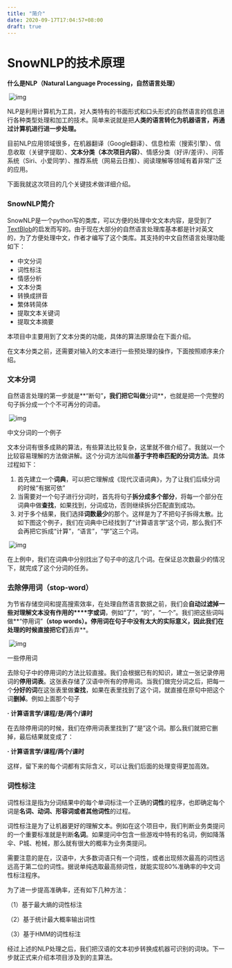 ```yaml
---
title: "简介"
date: 2020-09-17T17:04:57+08:00
draft: true
---
```


# **SnowNLP的技术原理**

**什么是NLP（Natural Language Processing，自然语言处理）**

​            ![img](https://qqadapt.qpic.cn/txdocpic/0/bb2934e8e37b952e1f6ab5f3dbc71d94/0?w=895&h=749)            

NLP是利用计算机为工具，对人类特有的书面形式和口头形式的自然语言的信息进行各种类型处理和加工的技术。简单来说就是把**人类的语言转化为机器语言，再通过计算机进行进一步处理。**

目前NLP应用领域很多，在机器翻译（Google翻译）、信息检索（搜索引擎）、信息收取（关键字提取）、**文本分类（本次项目内容）**、情感分类（好评/差评）、问答系统（Siri、小爱同学）、推荐系统（网易云日推）、阅读理解等领域有着非常广泛的应用。

下面我就这次项目的几个关键技术做详细介绍。



### **SnowNLP简介**

SnowNLP是一个python写的类库，可以方便的处理中文文本内容，是受到了[TextBlob](https://github.com/sloria/TextBlob)的启发而写的。由于现在大部分的自然语言处理库基本都是针对英文的，为了方便处理中文，作者才编写了这个类库。其支持的中文自然语言处理功能如下：

- 中文分词
- 词性标注
- 情感分析
- 文本分类
- 转换成拼音
- 繁体转简体
- 提取文本关键词
- 提取文本摘要

本项目中主要用到了文本分类的功能，具体的算法原理会在下面介绍。

在文本分类之前，还需要对输入的文本进行一些预处理的操作，下面按照顺序来介绍。



### **文本分词**

自然语言处理的第一步就是**“断句”**，我们把它叫做**分词**，也就是把一个完整的句子拆分成一个个不可再分的词语。

​            ![img](https://qqadapt.qpic.cn/txdocpic/0/83bef2acdb1da0f832b6141f5deb1252/0?w=500&h=412)            

中文分词的一个例子

文本分词有很多成熟的算法，有些算法比较复杂，这里就不做介绍了。我就以一个比较容易理解的方法做讲解。这个分词方法叫做**基于字符串匹配的分词方法**。具体过程如下：

1. 首先建立一个**词典**，可以把它理解成《现代汉语词典》，为了让我们后续分词的时候“有据可依”
2. 当需要对一个句子进行分词时，首先将句子**拆分成多个部分**，将每一个部分在词典中做**查找**，如果找到，分词成功，否则继续拆分匹配直到成功。
3. 对于多个结果，我们选择**词数最少**的那个。这样是为了不把句子拆得太散。比如下图这个例子，我们在词典中已经找到了“计算语言学”这个词，那么我们不会再把它拆成“计算”，“语言”，“学”这三个词。

​            ![img](https://qqadapt.qpic.cn/txdocpic/0/13324cebbe29749cbde38f06839405f0/0?w=931&h=344)            

在上例中，我们在词典中分别找出了句子中的这几个词。在保证总次数最少的情况下，就完成了这个分词的任务。



### **去除停用词（stop-word）**

为节省存储空间和提高搜索效率，在处理自然语言数据之前，我们会**自动过滤掉一些****对理解文本没有作用****的****字或词**，例如“了”，“的”，“一个”。我们把这些词叫做**“停用词”**（stop words）。停用词在句子中没有太大的实际意义，因此我们在处理的时候直接把它们**丢弃**。

​            ![img](https://qqadapt.qpic.cn/txdocpic/0/d25120e4ffd841e1b2dce31bb84f7c5a/0?w=649&h=283)            

一些停用词

去除句子中的停用词的方法比较直接。我们会根据已有的知识，建立一张记录停用词的**停用词表**。这张表存储了汉语中所有的停用词。当我们做完分词之后，把每一个**分好的词**在这张表里做**查找**，如果在表里找到了这个词，就直接在原句中把这个词**删掉**。例如上面那个句子

**·	计算语言学/课程/****是****/两个/课时**

在去除停用词的时候，我们在停用词表里找到了“是”这个词。那么我们就把它删掉，最后结果就变成了：

**· 计算语言学/课程/两个/课时**

这样，留下来的每个词都有实际含义，可以让我们后面的处理变得更加高效。



### **词性标注**

词性标注是指为分词结果中的每个单词标注一个正确的**词性**的程序，也即确定每个词是**名词、动词、形容词或者其他词性**的过程。

词性标注是为了让机器更好的理解文本。例如在这个项目中，我们判断业务类提问的一个重要标准就是判断**名词**。如果提问中包含一些游戏中特有的名词，例如降落伞、P城、枪械，那么就有很大的概率为业务类提问。

需要注意的是在，汉语中，大多数词语只有一个词性，或者出现频次最高的词性远远高于第二位的词性。据说单纯选取最高频词性，就能实现80%准确率的中文词性标注程序。

为了进一步提高准确率，还有如下几种方法：

（1）基于最大熵的词性标注

（2）基于统计最大概率输出词性

（3）基于HMM的词性标注



经过上述的NLP处理之后，我们把汉语的文本初步转换成机器可识别的词块。下一步就正式来介绍本项目涉及到的主算法。